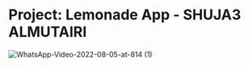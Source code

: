 Project: Lemonade App - SHUJA3 ALMUTAIRI
==================================

![WhatsApp-Video-2022-08-05-at-814 (1)](https://user-images.githubusercontent.com/95444663/183128588-2bb75973-0927-4518-8cfa-632466790e42.gif)
